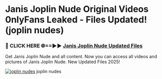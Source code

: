 # Janis Joplin Nude Original Videos 0nlyFans Leaked - Files Updated! (joplin nudes)

<h3>🔴 CLICK HERE 🌐==►► <a href="https://tinyurl.com/2p9ay9w9" rel="nofollow">Janis Joplin Nude Updated Files</a></h3>

Get Janis Joplin Nude and all content. Now you can access all videos and pictures of Janis Joplin Nude. New Updated Files 2025!

[![joplin nudes](https://i.imgur.com/KQgVmj3.gif)](https://tinyurl.com/2p9ay9w9)
joplin nudes